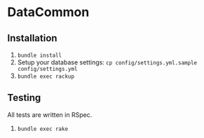 # DataCommon

## Installation
1. `bundle install`
2. Setup your database settings: `cp config/settings.yml.sample config/settings.yml`
3. `bundle exec rackup`

## Testing
All tests are written in RSpec.
1. `bundle exec rake`
